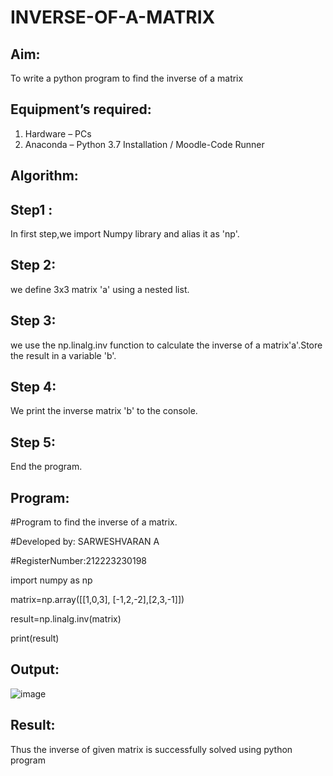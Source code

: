 # INVERSE-OF-A-MATRIX
## Aim:
To write a python program to find the inverse of a matrix
## Equipment’s required:
1. 	Hardware – PCs
2. 	Anaconda – Python 3.7 Installation / Moodle-Code Runner
## Algorithm:
## Step1 :
In first step,we import Numpy library and alias it as 'np'.
## Step 2:
we define 3x3 matrix 'a' using a nested list.
## Step 3:
we use the np.linalg.inv function to calculate the inverse of a matrix'a'.Store the result in a variable 'b'.
## Step 4:
We print the inverse matrix 'b' to the console.
## Step 5:
End the program.
## Program:
#Program to find the inverse of a matrix. 

#Developed by: SARWESHVARAN A

#RegisterNumber:212223230198

import numpy as np

matrix=np.array([[1,0,3], [-1,2,-2],[2,3,-1]])

result=np.linalg.inv(matrix)

print(result)

## Output:
![image](https://github.com/SarweshvaranA/INVERSE-OF-A-MATRIX/assets/146930981/9a49596d-1faf-4cd9-baac-77bcea1bf807)
## Result:
Thus the inverse of given matrix is successfully solved using python program

